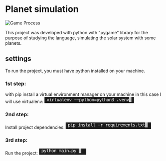 # Planet simulation

![Game Process](https://github.com/patrick3s/Planet-Simulation/blob/main/assets/demo.gif)

This project was developed with python with "pygame" library for the purpose of studying the language, simulating the solar system with some planets.

## settings

To run the project, you must have python installed on your machine.

### 1st step:
with pip install a virtual environment manager on your machine in this case I will use virtualenv:
![alt text](https://github.com/patrick3s/Planet-Simulation/blob/main/assets/step1.png)


### 2nd step:
Install project dependencies:
![alt text](https://github.com/patrick3s/Planet-Simulation/blob/main/assets/step2.png)

### 3rd step:
Run the project:
![alt text](https://github.com/patrick3s/Planet-Simulation/blob/main/assets/step3.png)

